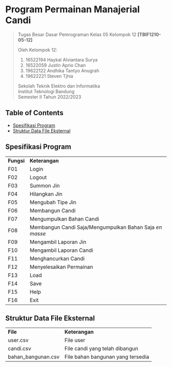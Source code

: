 # Program Permainan Manajerial Candi

> Tugas Besar Dasar Pemrograman Kelas 05 Kelompok 12 **[TBIF1210-05-12]**
> 
> Oleh Kelompok 12:<br>
> 1. 16522194 Haykal Alviantara Surya<br>
> 2. 16522059 Justin Aprio Chan<br>
> 3. 19622122 Andhika Tantyo Anugrah<br>
> 4. 19622221 Steven Tjhia<br>
> 
> Sekolah Teknik Elektro dan Informatika<br>
> Institut Teknologi Bandung<br>
> Semester II Tahun 2022/2023

## Table of Contents
* [Spesifikasi Program](#spesifikasi-program)
* [Struktur Data File Eksternal](#struktur-data-file-eksternal)

## Spesifikasi Program
<table>
    <tr>
      <td><b>Fungsi</b></td>
      <td><b>Keterangan</b></td>
    </tr>
    <tr>
      <td>F01</td>
      <td>Login</td>
    </tr>
    <tr>
      <td>F02</td>
      <td>Logout</td>
    </tr>
    <tr>
      <td>F03</td>
      <td>Summon Jin</td>
    </tr>
    <tr>
      <td>F04</td>
      <td>Hilangkan Jin</td>
    </tr>
    <tr>
      <td>F05</td>
      <td>Mengubah Tipe Jin</td>
    </tr>
    <tr>
      <td>F06</td>
      <td>Membangun Candi</td>
    </tr>
    <tr>
      <td>F07</td>
      <td>Mengumpulkan Bahan Candi</td>
    </tr>
    <tr>
      <td>F08</td>
      <td>Membangun Candi Saja/Mengumpulkan Bahan Saja <em>en masse<em></td>
    </tr>
    <tr>
      <td>F09</td>
      <td>Mengambil Laporan Jin</td>
    </tr>
    <tr>
      <td>F10</td>
      <td>Mengambil Laporan Candi</td>
    </tr>
    <tr>
      <td>F11</td>
      <td>Menghancurkan Candi</td>
    </tr>
    <tr>
      <td>F12</td>
      <td>Menyelesaikan Permainan</td>
    </tr>
    <tr>
      <td>F13</td>
      <td>Load</td>
    </tr>
    <tr>
      <td>F14</td>
      <td>Save</td>
    </tr>
    <tr>
      <td>F15</td>
      <td>Help</td>
    </tr>
    <tr>
      <td>F16</td>
      <td>Exit</td>
    </tr>
</table>

## Struktur Data File Eksternal
<table>
    <tr>
      <td><b>File</b></td>
      <td><b>Keterangan</b></td>
    </tr>
    <tr>
      <td>user.csv</td>
      <td>File user</td>
    </tr>
    <tr>
      <td>candi.csv</td>
      <td>File candi yang telah dibangun</td>
    </tr>
    <tr>
      <td>bahan_bangunan.csv</td>
      <td>File bahan bangunan yang tersedia</td>
    </tr>
</table>